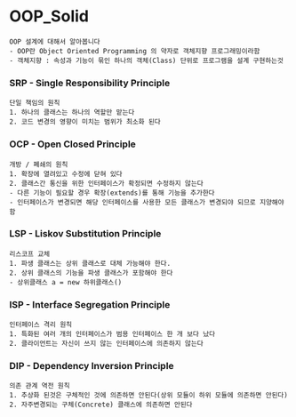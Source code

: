 # OOP_Solid
	OOP 설계에 대해서 알아봅니다
 	- OOP란 Object Oriented Programming 의 약자로 객체지향 프로그래밍이라함
 	- 객체지향 : 속성과 기능이 묶인 하나의 객체(Class) 단위로 프로그램을 설계 구현하는것

### SRP - Single Responsibility Principle
	단일 책임의 원칙
	1. 하나의 클래스는 하나의 역할만 맡는다
	2. 코드 변경의 영향이 미치는 범위가 최소화 된다
### OCP - Open Closed Principle
	개방 / 폐쇄의 원칙
	1. 확장에 열려있고 수정에 닫혀 있다
	2. 클래스간 통신을 위한 인터페이스가 확정되면 수정하지 않는다
 	- 다른 기능이 필요할 경우 확장(extends)를 통해 기능을 추가한다  
	- 인터페이스가 변경되면 해당 인터페이스를 사용한 모든 클래스가 변경되야 되므로 지양해야함

### LSP - Liskov Substitution Principle
	리스코프 교체
	1. 파생 클래스는 상위 클래스로 대체 가능해야 한다.
	2. 상위 클래스의 기능을 파생 클래스가 포함해야 한다
	- 상위클래스 a = new 하위클래스()

### ISP - Interface Segregation Principle
	인터페이스 격리 원칙
	1. 특화된 여러 개의 인터페이스가 범용 인터페이스 한 개 보다 났다
	2. 클라이언트는 자신이 쓰지 않는 인터페이스에 의존하지 않는다

### DIP - Dependency Inversion Principle
	의존 관계 역전 원칙
	1. 추상화 된것은 구체적인 것에 의존하면 안된다(상위 모듈이 하위 모듈에 의존하면 안된다)
	2. 자주변경되는 구체(Concrete) 클래스에 의존하면 안된다
